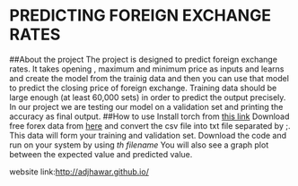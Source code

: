 # PREDICTING FOREIGN EXCHANGE RATES
##About the project
The project is designed to predict foreign exchange rates. It takes opening , maximum and minimum price as inputs and learns and create the model from the trainig data and then you can use that model to predict the closing price of foreign exchange. Training data should be large enough (at least 60,000 sets) in order to predict the output precisely. In our project we are testing our model on a validation set and printing the accuracy as final output.
##How to use 
Install torch from [this link](https://github.com/torch/torch7/wiki/Cheatsheet)
Download free forex data from [here](http://www.histdata.com/) and convert the csv file into txt file separated by ;.
This data will form your training and validation set. Download the code and run on your system by using *th filename*
You will also see a graph plot between the expected value and predicted value.

website link:http://adjhawar.github.io/
